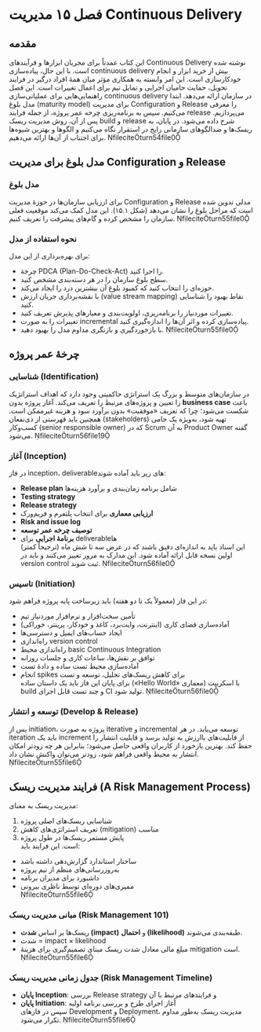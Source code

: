 # فصل ۱۵ مدیریت Continuous Delivery

## مقدمه
این کتاب عمدتاً برای مجریان ابزارها و فرآیندهای Continuous Delivery نوشته شده است. با این حال، پیاده‌سازی continuous delivery بیش از خرید ابزار و انجام خودکارسازی است. این امر وابسته به همکاری مؤثر میان همهٔ افراد درگیر در فرایند تحویل، حمایت حامیان اجرایی و تمایل تیم برای اعمال تغییرات است. این فصل راهنمایی‌هایی برای عملیاتی‌سازی continuous delivery در سازمان ارائه می‌دهد. ابتدا مدل بلوغ (maturity model) برای مدیریت Configuration و Release را معرفی می‌کنیم. سپس به برنامه‌ریزی چرخه عمر پروژه، از جمله فرایند release می‌پردازیم. پس از آن، روش مدیریت ریسک build و release شرح داده می‌شود. در پایان، به ریسک‌ها و ضدالگوهای سازمانی رایج در استقرار نگاه می‌کنیم و الگوها و بهترین شیوه‌ها برای اجتناب از آن‌ها ارائه می‌دهیم. fileciteturn54file0

## مدل بلوغ برای مدیریت Configuration و Release
### مدل بلوغ
برای ارزیابی سازمان‌ها در حوزهٔ مدیریت Configuration و Release مدلی تدوین شده است که مراحل بلوغ را نشان می‌دهد (شکل ۱۵.۱). این مدل کمک می‌کند موقعیت فعلی سازمان را مشخص کرده و گام‌های پیشرفت را تعریف کنیم. fileciteturn55file0

### نحوه استفاده از مدل
برای بهره‌برداری از این مدل:
- چرخهٔ PDCA (Plan-Do-Check-Act) را اجرا کنید.
- سطح بلوغ سازمان را در هر دسته‌بندی مشخص کنید.
- حوزه‌ای را انتخاب کنید که کمبود بلوغ آن بیشترین درد را ایجاد می‌کند.
- با نقشه‌برداری جریان ارزش (value stream mapping) نقاط بهبود را شناسایی کنید.
- تغییرات موردنیاز را برنامه‌ریزی، اولویت‌بندی و معیارهای پذیرش تعریف کنید.
- تغییرات را به صورت incremental پیاده‌سازی کرده و اثر آن‌ها را اندازه‌گیری کنید.
- با بازخوردگیری و بازنگری مداوم مدل را بهبود دهید. fileciteturn55file0

## چرخهٔ عمر پروژه
### شناسایی (Identification)
در سازمان‌های متوسط و بزرگ یک استراتژی حاکمیتی وجود دارد که اهداف استراتژیک را تعیین و پروژه‌های مرتبط را تعریف می‌کند. آغاز پروژه بدون **business case** باعث شکست می‌شود؛ چرا که تعریف «موفقیت» بدون برآورد سود و هزینه غیرممکن است. همچنین باید فهرستی از ذی‌نفعان (stakeholders) تهیه شود، به‌ویژه یک حامی کسب‌وکار (senior responsible owner) که در Scrum به آن Product Owner گفته می‌شود. fileciteturn56file19

### آغاز (Inception)
در فاز inception، deliverableهای زیر باید آماده شوند:
- **Release plan** شامل برنامه زمان‌بندی و برآورد هزینه‌ها
- **Testing strategy**
- **Release strategy**
- **ارزیابی معماری** برای انتخاب پلتفرم و فریم‌ورک
- **Risk and issue log**
- **توصیف چرخه عمر توسعه**
- **برنامهٔ اجرایی** برای deliverableها  
این اسناد باید به اندازه‌ای دقیق باشند که در عرض سه تا شش ماه (ترجیحاً کمتر) اولین نسخه قابل ارائه آماده شود. این مدارک به مرور تغییر می‌کنند و باید در version control ثبت شوند. fileciteturn56file0

### تاسیس (Initiation)
در این فاز (معمولاً یک تا دو هفته) باید زیرساخت پایه پروژه فراهم شود:
- تأمین سخت‌افزار و نرم‌افزار موردنیاز تیم
- آماده‌سازی فضای کاری (اینترنت، وایت‌برد، کاغذ و خودکار، پرینتر، خوراکی)
- ایجاد حساب‌های ایمیل و دسترسی‌ها
- راه‌اندازی version control
- راه‌اندازی محیط basic Continuous Integration
- توافق بر نقش‌ها، ساعات کاری و جلسات روزانه
- آماده‌سازی محیط تست ساده و دادهٔ تست
- انجام spikes برای کاهش ریسک‌های تحلیل، توسعه و تست  
برای پایان این فاز باید یک داستان ساده («Hello World» معماری) با اسکریپت build و چند تست قابل اجرای CI تولید شود. fileciteturn56file0

### توسعه و انتشار (Develop & Release)
پس از initiation، پروژه به صورت iterative و incremental توسعه می‌یابد. در هر iteration باید یک increment از قابلیت‌های باارزش به تولید برسد و قابلیت انتشار را حفظ کند. بهترین بازخورد از کاربران واقعی حاصل می‌شود؛ بنابراین هر چه زودتر امکان انتشار به محیط واقعی فراهم شود، زودتر می‌توان واکنش نشان داد. fileciteturn55file6

## فرایند مدیریت ریسک (A Risk Management Process)
مدیریت ریسک به معنای:
1. شناسایی ریسک‌های اصلی پروژه
2. تعریف استراتژی‌های کاهش (mitigation) مناسب
3. پایش مستمر ریسک‌ها در طول پروژه  
است. این فرایند باید:
- ساختار استاندارد گزارش‌دهی داشته باشد
- به‌روزرسانی‌های منظم از تیم پروژه
- داشبورد برای مدیران برنامه
- ممیزی‌های دوره‌ای توسط ناظری بیرونی  
fileciteturn55file6

### مبانی مدیریت ریسک (Risk Management 101)
- ریسک‌ها بر اساس **شدت (impact)** و **احتمال (likelihood)** طبقه‌بندی می‌شوند.
- شدت = impact × likelihood
- مبلغ مالی معادل شدت ریسک مبنای تصمیم‌گیری برای هزینهٔ mitigation است.  
fileciteturn55file6

### جدول زمانی مدیریت ریسک (Risk Management Timeline)
- **پایان Inception**: بررسی Release strategy و فرایندهای مرتبط با آن
- **پایان Initiation**: آغاز اجرای طرح و بررسی برنامه اولیه  
سپس در فازهای Development و Deployment، مدیریت ریسک به‌طور مداوم تکرار می‌شود. fileciteturn55file6

